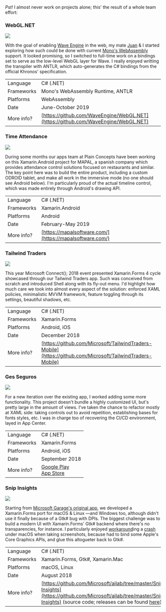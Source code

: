 *Pst!* I almost never work on projects alone; this' the result of a whole team effort:

### WebGL.NET

![](items/images/WebGLDotNET.gif)

With the goal of enabling [Wave Engine](https://waveengine.net/) in the web, my mate 
[Juan](https://twitter.com/jacano35) & I started exploring how such could be done with current 
[Mono's WebAssembly](https://github.com/mono/mono/tree/master/sdks/wasm) support. It looked promising, so I switched 
to full-time work on a bindings set to serve as the low-level WebGL layer for Wave. I really enjoyed writting the 
transpiler with ANTLR, which auto-generates the C# bindings from the official Khronos' specification.

|            |                                                                                        |
| ---------- | -------------------------------------------------------------------------------------- |
| Language   | C# (.NET)                                                                              |
| Frameworks | Mono's WebAssembly Runtime, ANTLR                                                      |
| Platforms  | WebAssembly                                                                            |
| Date       | June-October 2019                                                                      |
| More info? | [https://github.com/WaveEngine/WebGL.NET](https://github.com/WaveEngine/WebGL.NET)     |

### Time Attendance

![](items/images/TimeAttendance.png)

During some months our apps team at Plain Concepts have been working on this Xamarin.Android project
for MAPAL, a spanish company which provides attendance control solutions focused on restaurants and
similar. The key point here was to build the entire product, including a custom ODROID tablet, and
make all work in the immersive mode (no one should see Android below). I'm particularly proud of the
actual timeline control, which was made entirely through Android's drawing API.

|            |                                                              |
| ---------- | ------------------------------------------------------------ |
| Language   | C# (.NET)                                                    |
| Frameworks | Xamarin.Android                                              |
| Platforms  | Android                                                      |
| Date       | February-May 2019                                            |
| More info? | [https://mapalsoftware.com/](https://mapalsoftware.com/)     |

### Tailwind Traders

![](items/images/TailwindTraders.png)

This year Microsoft Connect(); 2018 event presented Xamarin.Forms 4 cycle showcased through our Tailwind Traders app. Such was conceived from scratch and introduced Shell along with its fly-out menu. I'd highlight how much care we took into almost every aspect of the solution: enforced XAML policies, minimalistic MVVM framework, feature toggling through its settings, beautiful shadows, etc.

|            |                                                              |
| ---------- | ------------------------------------------------------------ |
| Language   | C# (.NET)                                                    |
| Frameworks | Xamarin.Forms                                                |
| Platforms  | Android, iOS                                                 |
| Date       | December 2018                                                |
| More info? | [https://github.com/Microsoft/TailwindTraders-Mobile](https://github.com/Microsoft/TailwindTraders-Mobile) |

### Ges Seguros

![](items/images/GesSeguros.png)

For a new iteration over the existing app, I worked adding some more functionality. This project doesn't bundle a highly customized UI, but's pretty large in the amount of views. I've taken the chance to refactor mostly at XAML side: taking controls out to avoid repetition, establishing bases for fonts styles, etc. I was in charge too of recovering the CI/CD environment, layed in App Center.

|            |                                                              |
| ---------- | ------------------------------------------------------------ |
| Language   | C# (.NET)                                                    |
| Frameworks | Xamarin.Forms                                                |
| Platforms  | Android, iOS                                                 |
| Date       | September 2018                                               |
| More info? | [Google Play](https://play.google.com/store/apps/details?id=com.ges.mobile)<br />[App Store](https://itunes.apple.com/es/app/ges-seguros/id1314860753) |

### Snip Insights

![](items/images/SnipInsights.png)

Starting from [Microsoft Garage's original app](https://www.microsoft.com/en-us/garage/profiles/snip-insights/), we developed a Xamarin.Forms port for macOS & Linux —and Windows too, although didn't use it finally because of a Gtk# bug with DPIs. The biggest challenge was to build a modern UI with Xamarin.Forms' Gtk# backend where there's no transparencies, for instance. I particularly enjoyed [workaround](https://gist.github.com/MarcosCobena/b4768bacc1a112a4f38a9d11a19f1251)ing a [crash](https://github.com/mono/gtk-sharp/issues/236) under macOS when taking screenshots, because had to bind some Apple's Core Graphics APIs, and glue this altogueter back to Gtk#.

|            |                                                              |
| ---------- | ------------------------------------------------------------ |
| Language   | C# (.NET)                                                    |
| Frameworks | Xamarin.Forms, Gtk#, Xamarin.Mac                             |
| Platforms  | macOS, Linux                                                 |
| Date       | August 2018                                                  |
| More info? | [https://github.com/Microsoft/ailab/tree/master/Snip-Insights](https://github.com/Microsoft/ailab/tree/master/Snip-Insights) (source code; releases can be found [here](https://github.com/Microsoft/ailab/releases)) |

